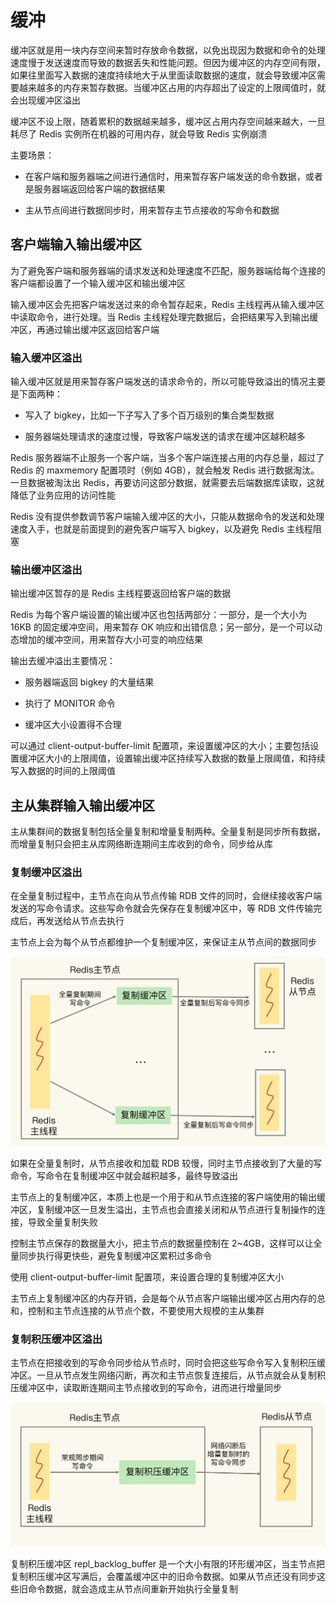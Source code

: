 # 缓冲

缓冲区就是用一块内存空间来暂时存放命令数据，以免出现因为数据和命令的处理速度慢于发送速度而导致的数据丢失和性能问题。但因为缓冲区的内存空间有限，如果往里面写入数据的速度持续地大于从里面读取数据的速度，就会导致缓冲区需要越来越多的内存来暂存数据。当缓冲区占用的内存超出了设定的上限阈值时，就会出现缓冲区溢出

缓冲区不设上限，随着累积的数据越来越多，缓冲区占用内存空间越来越大，一旦耗尽了 Redis 实例所在机器的可用内存，就会导致 Redis 实例崩溃

主要场景：

- 在客户端和服务器端之间进行通信时，用来暂存客户端发送的命令数据，或者是服务器端返回给客户端的数据结果

- 主从节点间进行数据同步时，用来暂存主节点接收的写命令和数据

## 客户端输入输出缓冲区

为了避免客户端和服务器端的请求发送和处理速度不匹配，服务器端给每个连接的客户端都设置了一个输入缓冲区和输出缓冲区

输入缓冲区会先把客户端发送过来的命令暂存起来，Redis 主线程再从输入缓冲区中读取命令，进行处理。当 Redis 主线程处理完数据后，会把结果写入到输出缓冲区，再通过输出缓冲区返回给客户端

### 输入缓冲区溢出

输入缓冲区就是用来暂存客户端发送的请求命令的，所以可能导致溢出的情况主要是下面两种：

- 写入了 bigkey，比如一下子写入了多个百万级别的集合类型数据

- 服务器端处理请求的速度过慢，导致客户端发送的请求在缓冲区越积越多

Redis 服务器端不止服务一个客户端，当多个客户端连接占用的内存总量，超过了 Redis 的 maxmemory 配置项时（例如 4GB），就会触发 Redis 进行数据淘汰。一旦数据被淘汰出 Redis，再要访问这部分数据，就需要去后端数据库读取，这就降低了业务应用的访问性能

Redis 没有提供参数调节客户端输入缓冲区的大小，只能从数据命令的发送和处理速度入手，也就是前面提到的避免客户端写入 bigkey，以及避免 Redis 主线程阻塞

### 输出缓冲区溢出

输出缓冲区暂存的是 Redis 主线程要返回给客户端的数据

Redis 为每个客户端设置的输出缓冲区也包括两部分：一部分，是一个大小为 16KB 的固定缓冲空间，用来暂存 OK 响应和出错信息；另一部分，是一个可以动态增加的缓冲空间，用来暂存大小可变的响应结果

输出去缓冲溢出主要情况：

- 服务器端返回 bigkey 的大量结果

- 执行了 MONITOR 命令

- 缓冲区大小设置得不合理

可以通过 client-output-buffer-limit 配置项，来设置缓冲区的大小；主要包括设置缓冲区大小的上限阈值，设置输出缓冲区持续写入数据的数量上限阈值，和持续写入数据的时间的上限阈值

## 主从集群输入输出缓冲区

主从集群间的数据复制包括全量复制和增量复制两种。全量复制是同步所有数据，而增量复制只会把主从库网络断连期间主库收到的命令，同步给从库

### 复制缓冲区溢出

在全量复制过程中，主节点在向从节点传输 RDB 文件的同时，会继续接收客户端发送的写命令请求。这些写命令就会先保存在复制缓冲区中，等 RDB 文件传输完成后，再发送给从节点去执行

主节点上会为每个从节点都维护一个复制缓冲区，来保证主从节点间的数据同步

![](../../Picture/Redis/note/buffer/01.png)

如果在全量复制时，从节点接收和加载 RDB 较慢，同时主节点接收到了大量的写命令，写命令在复制缓冲区中就会越积越多，最终导致溢出

主节点上的复制缓冲区，本质上也是一个用于和从节点连接的客户端使用的输出缓冲区，复制缓冲区一旦发生溢出，主节点也会直接关闭和从节点进行复制操作的连接，导致全量复制失败

控制主节点保存的数据量大小，把主节点的数据量控制在 2~4GB，这样可以让全量同步执行得更快些，避免复制缓冲区累积过多命令

使用 client-output-buffer-limit 配置项，来设置合理的复制缓冲区大小

主节点上复制缓冲区的内存开销，会是每个从节点客户端输出缓冲区占用内存的总和，控制和主节点连接的从节点个数，不要使用大规模的主从集群

### 复制积压缓冲区溢出

主节点在把接收到的写命令同步给从节点时，同时会把这些写命令写入复制积压缓冲区。一旦从节点发生网络闪断，再次和主节点恢复连接后，从节点就会从复制积压缓冲区中，读取断连期间主节点接收到的写命令，进而进行增量同步

![](../../Picture/Redis/note/buffer/02.png)

复制积压缓冲区 repl_backlog_buffer 是一个大小有限的环形缓冲区，当主节点把复制积压缓冲区写满后，会覆盖缓冲区中的旧命令数据。如果从节点还没有同步这些旧命令数据，就会造成主从节点间重新开始执行全量复制